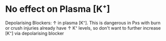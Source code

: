 # No effect on Plasma [K⁺]

Depolarising Blockers: ↑ in plasma [K⁺]. This is dangerous in Pxs with burn or crush injuries already have ↑ K⁺ levels, so don't want to further increase [K⁺] via depolarising blocker